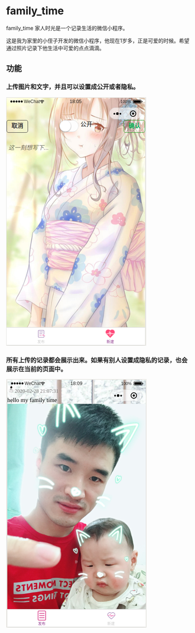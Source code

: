 # family_time
family_time 家人时光是一个记录生活的微信小程序。

这是我为家里的小侄子开发的微信小程序，他现在1岁多，正是可爱的时候。希望通过照片记录下他生活中可爱的点点滴滴。

## 功能
### 上传图片和文字，并且可以设置成公开或者隐私。
![新建](https://github.com/goldSunshine/family_time/blob/master/%E6%B7%B1%E5%BA%A6%E6%88%AA%E5%9B%BE_%E9%80%89%E6%8B%A9%E5%8C%BA%E5%9F%9F_20200301180545.png)

### 所有上传的记录都会展示出来。如果有别人设置成隐私的记录，也会展示在当前的页面中。
![展示](https://github.com/goldSunshine/family_time/blob/master/%E6%B7%B1%E5%BA%A6%E6%88%AA%E5%9B%BE_%E9%80%89%E6%8B%A9%E5%8C%BA%E5%9F%9F_20200301180944.png)
